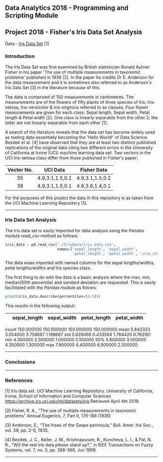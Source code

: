 ## Data Analytics 2018 - Programming and Scripting Module 
## Project 2018 - Fisher's Iris Data Set Analysis

Data:- [Iris Data Set](IrisData/iris.data.txt) [1]

### Introduction

The Iris Data Set was first examined by British statistician Ronald Aylmer Fisher in his paper 'The use of multiple measurements in taxonomic problems' published in 1936 [2]. In the paper he credits Dr E. Anderson for the data measurement and it is sometimes also referred to as Anderson's Iris Dats Set [3] in the literature because of this.

The data is comprised of 150 measurements in centimetres. The measurements are of the flowers of fifty plants of three species of Iris; Iris-setosa, Iris-versicolor & Iris-virginica referred to as classes. Four flower measurements are given for each class; Sepal length, Sepal width, Petal length & Petal width [2]. One class is linearly separable from the other 2; the latter are not linearly separable from each other [1].

A search of the literature reveals that the data set has become widely used as testing data essentially becoming the 'Hello World!' of Data Science. Bezdek et al. [4] have observed that they are at least two distinct published replications of the original data citing two different errors in the University of California at Irvine (UCI) machine learning data set. Two vectors in the UCI Iris-setosa class differ from those published in Fisher's paper:
 
| Vector No.| UCI Data        | Fisher Data     |
|:---------:|:---------------:|:---------------:|
|35         | 4.9,3.1,1.5,0.1 | 4.9,3.1,1.5,0.2 |
|38         | 4.9,3.1,1.5,0.1 | 4.9,3.6,1.4,0.1 |
 
For the purposes of this project the data in this repository is as taken from the UCI Machine Learning Repository [1].

---
### Iris Data Set Analysis


The Iris data set is easily imported for data analysis using the _Pandas_ module _read_csv_ method as follows:

```python
iris_data = pd.read_csv('./IrisData/iris.data.csv',
                        names=['sepal_length', 'sepal_width',
                               'petal_length', 'petal_width', 'iris_class'])
```
The data waas imported with named columns for the sepal lengths/widths, petal lengths/widths and Iris species class.

The first thing to do with the data is a basic analysis where the max, min, median(50th percentile) and sandard deviation are requested. This is easily facillitated with the _Pandas_ module as folows:
```python
print(iris_data.describe(percentiles=[0.5]))
```
This results in the following output:

|     |sepal_length | sepal_width | petal_length | petal_width |
|:---:|:-----------:|:-----------:|:------------:|:-----------:|
count    150.000000   150.000000    150.000000   150.000000
mean       5.843333     3.054000      3.758667     1.198667
std        0.828066     0.433594      1.764420     0.763161
min        4.300000     2.000000      1.000000     0.100000
50%        5.800000     3.000000      4.350000     1.300000
max        7.900000     4.400000      6.900000     2.500000

---
### Conclusions

---
### References

[1] Iris data set. UCI Machine Learning Repository. 
	University of California, Irvine, School of Information and Computer Sciences
	https://archive.ics.uci.edu/ml/datasets/iris Retrieved April 4th 2018.

[2] Fisher, R. A., "The use of multiple measurements in taxonomic problems" Annual Eugenics, 7, Part II, 179-188 (1936)

[3] Anderson, E., “The Irises of the Gaspe peninsula,” Bull. Amer. Iris Soc., vol.  59,  pp.  2–5,  1935.

[4] Bezdek, J. C., Keller, J. M., Krishnapuram, R., Kuncheva, L. I., & Pal, N. R., "Will the real iris data please stand up?," in IEEE Transactions on Fuzzy Systems, vol. 7, no. 3, pp. 368-369, Jun 1999.

---